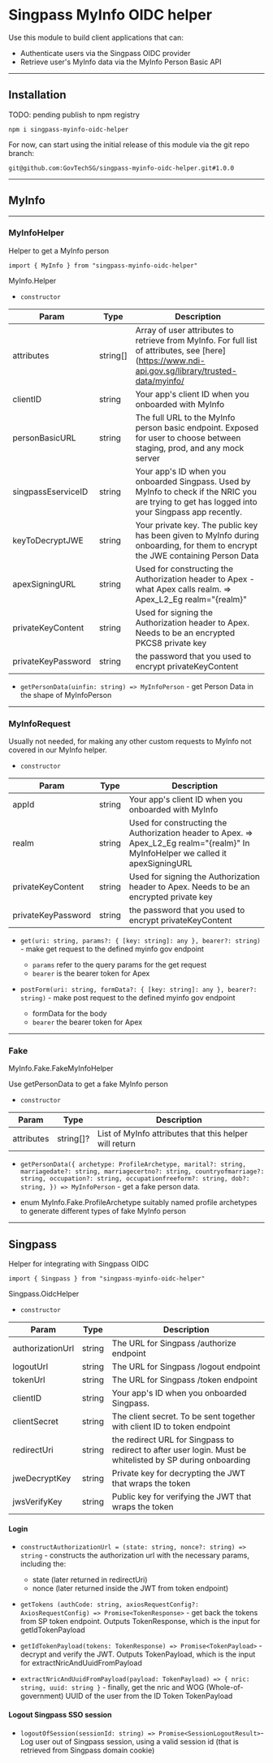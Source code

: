 # Singpass MyInfo OIDC helper

Use this module to build client applications that can:

- Authenticate users via the Singpass OIDC provider
- Retrieve user's MyInfo data via the MyInfo Person Basic API

---

## Installation

TODO: pending publish to npm registry

`npm i singpass-myinfo-oidc-helper`

For now, can start using the initial release of this module via the git repo branch:

`git@github.com:GovTechSG/singpass-myinfo-oidc-helper.git#1.0.0`

---

## MyInfo

---

### MyInfoHelper

Helper to get a MyInfo person

`import { MyInfo } from "singpass-myinfo-oidc-helper"`

MyInfo.Helper

- `constructor`

| Param              | Type     | Description                                                                                                                                       |
|--------------------|----------|---------------------------------------------------------------------------------------------------------------------------------------------------|
| attributes         | string[] | Array of user attributes to retrieve from MyInfo. For full list of attributes, see [here](https://www.ndi-api.gov.sg/library/trusted-data/myinfo/ |
| clientID           | string   | Your app's client ID when you onboarded with MyInfo                                                                                               |
| personBasicURL     | string   | The full URL to the MyInfo person basic endpoint. Exposed for user to choose between staging, prod, and any mock server                           |
| singpassEserviceID | string   | Your app's ID when you onboarded Singpass. Used by MyInfo to check if the NRIC you are trying to get has logged into your Singpass app recently.  |
| keyToDecryptJWE    | string   | Your private key. The public key has been given to MyInfo during onboarding, for them to encrypt the JWE containing Person Data                   |
| apexSigningURL     | string   | Used for constructing the Authorization header to Apex - what Apex calls realm. => Apex_L2_Eg realm="{realm}"                                     |
| privateKeyContent  | string   | Used for signing the Authorization header to Apex. Needs to be an encrypted PKCS8 private key                                                     |
| privateKeyPassword | string   | the password that you used to encrypt privateKeyContent                                                                                           |

- `getPersonData(uinfin: string) => MyInfoPerson` - get Person Data in the shape of MyInfoPerson

---

### MyInfoRequest

Usually not needed, for making any other custom requests to MyInfo not covered in our MyInfo helper.

- `constructor`

| Param              | Type   | Description                                                                                                                       |
|--------------------|--------|-----------------------------------------------------------------------------------------------------------------------------------|
| appId              | string | Your app's client ID when you onboarded with MyInfo                                                                               |
| realm              | string | Used for constructing the Authorization header to Apex. => Apex_L2_Eg realm="{realm}" In MyInfoHelper we called it apexSigningURL |
| privateKeyContent  | string | Used for signing the Authorization header to Apex. Needs to be an encrypted private key                                     |
| privateKeyPassword | string | the password that you used to encrypt privateKeyContent                                                                           |

- `get(uri: string, params?: { [key: string]: any }, bearer?: string)` - make get request to the defined myinfo gov endpoint

    - `params` refer to the query params for the get request
    - `bearer` is the bearer token for Apex

- `postForm(uri: string, formData?: { [key: string]: any }, bearer?: string)` - make post request to the defined myinfo gov endpoint

    - formData for the body
    - `bearer` the bearer token for Apex

---
### Fake

MyInfo.Fake.FakeMyInfoHelper

Use getPersonData to get a fake MyInfo person

- `constructor`

| Param      | Type      | Description                                            |
|------------|-----------|--------------------------------------------------------|
| attributes | string[]? | List of MyInfo attributes that this helper will return |

- `getPersonData({
archetype: ProfileArchetype,
marital?: string,
marriagedate?: string,
marriagecertno?: string,
countryofmarriage?: string,
occupation?: string,
occupationfreeform?: string,
dob?: string,
}) => MyInfoPerson` - get a fake person data.

- enum MyInfo.Fake.ProfileArchetype
suitably named profile archetypes to generate different types of fake MyInfo person

---

## Singpass

Helper for integrating with Singpass OIDC

`import { Singpass } from "singpass-myinfo-oidc-helper"`

Singpass.OidcHelper
- `constructor`

| Param            | Type   | Description                                                                                                |
|------------------|--------|------------------------------------------------------------------------------------------------------------|
| authorizationUrl | string | The URL for Singpass /authorize endpoint                                                                   |
| logoutUrl        | string | The URL for Singpass /logout endpoint                                                                      |
| tokenUrl         | string | The URL for Singpass /token endpoint                                                                       |
| clientID         | string | Your app's ID when you onboarded Singpass.                                                                 |
| clientSecret     | string | The client secret. To be sent together with client ID to token endpoint                                    |
| redirectUri      | string | the redirect URL for Singpass to redirect to after user login. Must be whitelisted by SP during onboarding |
| jweDecryptKey    | string | Private key for decrypting the JWT that wraps the token                                                    |
| jwsVerifyKey     | string | Public key for verifying the JWT that wraps the token                                                      |

#### Login

- `constructAuthorizationUrl = (state: string, nonce?: string) => string` - constructs the authorization url with the necessary params, including the:

	- state (later returned in redirectUri)
	- nonce (later returned inside the JWT from token endpoint)

- `getTokens (authCode: string, axiosRequestConfig?: AxiosRequestConfig) => Promise<TokenResponse>` - get back the tokens from SP token endpoint. Outputs TokenResponse, which is the input for getIdTokenPayload
- `getIdTokenPayload(tokens: TokenResponse) => Promise<TokenPayload>` - decrypt and verify the JWT. Outputs TokenPayload, which is the input for extractNricAndUuidFromPayload
- `extractNricAndUuidFromPayload(payload: TokenPayload) => { nric: string, uuid: string }` - finally, get the nric and WOG (Whole-of-government) UUID of the user from the ID Token TokenPayload

#### Logout Singpass SSO session

- `logoutOfSession(sessionId: string) => Promise<SessionLogoutResult>`- Log user out of Singpass session, using a valid session id (that is retrieved from Singpass domain cookie)
